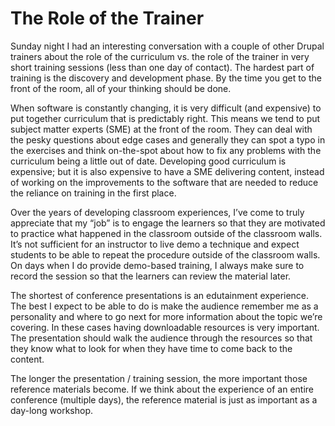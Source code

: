 # The Role of the Trainer

Sunday night I had an interesting conversation with a couple of other Drupal trainers about the role of the curriculum vs. the role of the trainer in very short training sessions (less than one day of contact). The hardest part of training is the discovery and development phase. By the time you get to the front of the room, all of your thinking should be done.

When software is constantly changing, it is very difficult (and expensive) to put together curriculum that is predictably right. This means we tend to put subject matter experts (SME) at the front of the room. They can deal with the pesky questions about edge cases and generally they can spot a typo in the exercises and think on-the-spot about how to fix any problems with the curriculum being a little out of date. Developing good curriculum is expensive; but it is also expensive to have a SME delivering content, instead of working on the improvements to the software that are needed to reduce the reliance on training in the first place.

Over the years of developing classroom experiences, I’ve come to truly appreciate that my “job” is to engage the learners so that they are motivated to practice what happened in the classroom outside of the classroom walls. It’s not sufficient for an instructor to live demo a technique and expect students to be able to repeat the procedure outside of the classroom walls. On days when I do provide demo-based training, I always make sure to record the session so that the learners can review the material later.

The shortest of conference presentations is an edutainment experience. The best I expect to be able to do is make the audience remember me as a personality and where to go next for more information about the topic we’re covering. In these cases having downloadable resources is very important. The presentation should walk the audience through the resources so that they know what to look for when they have time to come back to the content.

The longer the presentation / training session, the more important those reference materials become. If we think about the experience of an entire conference (multiple days), the reference material is just as important as a day-long workshop.
